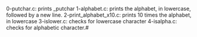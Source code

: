 0-putchar.c:  prints _putchar
1-alphabet.c: prints the alphabet, in lowercase, followed by a new line.
2-print_alphabet_x10.c: prints 10 times the alphabet, in lowercase
3-islower.c: checks for lowercase character
4-isalpha.c: checks for alphabetic character.#

